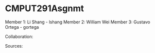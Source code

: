 # CMPUT291Asgnmt

Member 1: Li Shang - lshang
Member 2: William Wei
Member 3: Gustavo Ortega - gortega

Collaboration:

Sources:
